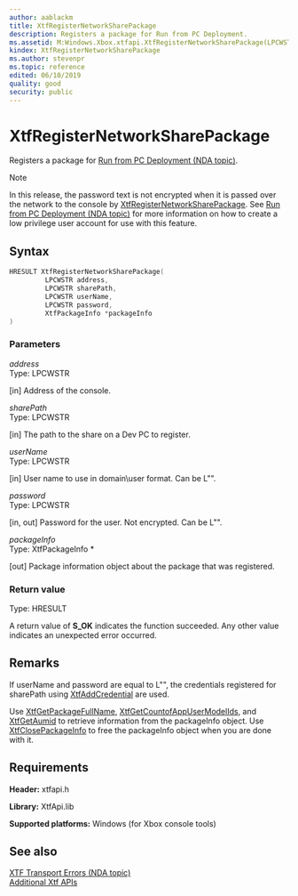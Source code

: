 ```yaml
---
author: aablackm
title: XtfRegisterNetworkSharePackage
description: Registers a package for Run from PC Deployment.
ms.assetid: M:Windows.Xbox.xtfapi.XtfRegisterNetworkSharePackage(LPCWSTR,LPCWSTR,LPCWSTR,LPCWSTR@,XtfPackageInfo@)
kindex: XtfRegisterNetworkSharePackage
ms.author: stevenpr
ms.topic: reference
edited: 06/10/2019
quality: good
security: public
---
```


# XtfRegisterNetworkSharePackage
Registers a package for [Run from PC Deployment (NDA topic)](../../../../../tools-console/usinggsdk/deployment/deployment.md).   > [!NOTE]
> In this release, the password text is not encrypted when it is passed over the network to the console by [XtfRegisterNetworkSharePackage](xtfregisternetworksharepackage-xtfapi-xbox-windows-m.md). See [Run from PC Deployment (NDA topic)](../../../../../tools-console/usinggsdk/deployment/deployment.md) for more information on how to create a low privilege user account for use with this feature.   

<a id="syntaxSection"></a>



## Syntax  

```cpp
HRESULT XtfRegisterNetworkSharePackage(
         LPCWSTR address,
         LPCWSTR sharePath,
         LPCWSTR userName,
         LPCWSTR password,
         XtfPackageInfo *packageInfo
)  
```

<a id="ID4ET"></a>



### Parameters  

*address*  
Type: LPCWSTR 

[in] Address of the console.


*sharePath*  
Type: LPCWSTR 

[in] The path to the share on a Dev PC to register.


*userName*  
Type: LPCWSTR 

[in] User name to use in domain\user format. Can be L"".


*password*  
Type: LPCWSTR 

[in, out] Password for the user. Not encrypted. Can be L"".


*packageInfo*  
Type: XtfPackageInfo *

[out] Package information object about the package that was registered.

<a id="ID4E1"></a>



### Return value  
Type: HRESULT 

A return value of **S_OK** indicates the function succeeded. Any other value indicates an unexpected error occurred.  
<a id="remarks"></a>



## Remarks  


If userName and password are equal to L"", the credentials registered for sharePath using [XtfAddCredential](xtfaddcredential-xtfapi-xbox-windows-m.md) are used.   


Use [XtfGetPackageFullName](xtfgetpackagefullname-xtfapi-xbox-windows-m.md), [XtfGetCountofAppUserModelIds](xtfgetcountofappusermodelids-xtfapi-xbox-windows-m.md), and [XtfGetAumid](xtfgetaumid-xtfapi-xbox-windows-m.md) to retrieve information from the packageInfo object. Use [XtfClosePackageInfo](xtfclosepackageinfo-xtfapi-xbox-windows-m.md) to free the packageInfo object when you are done with it.  
  
## Requirements  

**Header:** xtfapi.h  

**Library:** XtfApi.lib  
  
**Supported platforms:** Windows (for Xbox console tools)  
  
## See also  

[XTF Transport Errors (NDA topic)](../../../../../tools-console/xbox-tools-and-apis/commandlinetools/xtf-transport-errors.md)  
[Additional Xtf APIs](../atoc-xtfapi.md)  